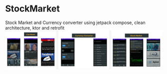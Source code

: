 # StockMarket
Stock Market and Currency converter using jetpack compose, clean architecture, ktor and retrofit
![](https://github.com/CsAhmed2020/StockMarket/blob/master/stock.png)
